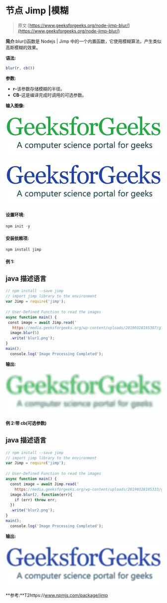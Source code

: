 # 节点 Jimp |模糊

> 原文:[https://www.geeksforgeeks.org/node-jimp-blur/](https://www.geeksforgeeks.org/node-jimp-blur/)

**简介**:blur()函数是 Nodejs | Jimp 中的一个内置函数，它使用模糊算法，产生类似高斯模糊的效果。

**语法:**

```js
blur(r, cb())
```

**参数:**

*   **r**–该参数存储模糊的半径。
*   **CB**–这是编译完成时调用的可选参数。

**输入图像:**

![](img/11d75a22300d1eaf21322ef1a88a13d0.png)

![](img/290a52d70280cfd5211f5083f062f10e.png)

#### **设置环境:**

```js
npm init -y
```

#### 安装依赖项:

```js
npm install jimp 
```

#### **例 1:**

## java 描述语言

```js
// npm install --save jimp
// import jimp library to the environment
var Jimp = require('jimp');

// User-Defined Function to read the images
async function main() {
 const image = await Jimp.read('
   https://media.geeksforgeeks.org/wp-content/uploads/20190328185307/gfg28.png');
  image.blur(5)
  .write('blur1.png');
}
main();
  console.log('Image Processing Completed');
```

**输出:**

![](img/d94cd29afbe88567b0b4d4175b671244.png)

**例 2:带 cb(可选参数)**

## java 描述语言

```js
// npm install --save jimp
// import jimp library to the environment
var Jimp = require('jimp');

// User-Defined Function to read the images
async function main() {
  const image = await Jimp.read('
    https://media.geeksforgeeks.org/wp-content/uploads/20190328185333/gfg111.png');
  image.blur(2, function(err){
    if (err) throw err;
  })
  .write('blur2.png');
}
main();
  console.log('Image Processing Completed');
```

**输出:**

![](img/28cedf6352a0288ead503aec20739054.png)

**参考:**T2https://www.npmjs.com/package/jimp
